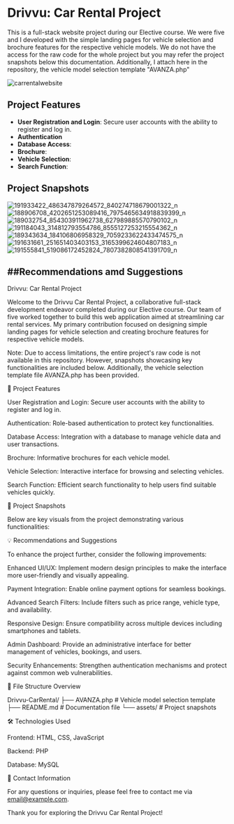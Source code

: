 # Drivvu: Car Rental Project

This is a full-stack website project during our Elective course. We were five and I developed with the simple landing pages for vehicle selection and brochure features for the respective vehicle models. We do not have the access for the raw code for the whole project but you may refer the project snapshots below this documentation. Additionally, I attach here in the repository, the vehicle model selection template "AVANZA.php" 

![carrentalwebsite](https://github.com/user-attachments/assets/e48c409d-6635-4ddc-a713-2efdfb7bdf21)

## Project Features
- **User Registration and Login**: Secure user accounts with the ability to register and log in.
- **Authentication**
- **Database Access**: 
- **Brochure**:
- **Vehicle Selection**:
- **Search Function**:


## Project Snapshots

![191933422_486347879264572_840274718679001322_n](https://github.com/user-attachments/assets/a43ce75f-dcdf-4866-afc0-495387468aa0)
![188906708_4202651253089416_7975465634918839399_n](https://github.com/user-attachments/assets/5a2d2c2a-0dbe-4ca1-83ed-14598e55f9ef)
![189032754_854303911962738_627989885570790102_n](https://github.com/user-attachments/assets/4a66eab7-4e15-4b70-968b-a338f3b408c5)
![191184043_314812793554786_8555127253215554362_n](https://github.com/user-attachments/assets/68bc4fcb-7897-4fcc-9dfe-2608871c3102)
![189343634_184106806958329_7059233622433474575_n](https://github.com/user-attachments/assets/7a50b03c-3f14-4bf5-88bb-e3bd7882437e)
![191631661_251651403403153_3165399624604807183_n](https://github.com/user-attachments/assets/c27746ff-f5ad-4571-8d4c-dda11fddd5b0)
![191555841_519086172452824_7807382808541391709_n](https://github.com/user-attachments/assets/2487027b-3dd0-4d02-955e-1ed9b87f19c9)

##Recommendations amd Suggestions
- 

Drivvu: Car Rental Project

Welcome to the Drivvu Car Rental Project, a collaborative full-stack development endeavor completed during our Elective course. Our team of five worked together to build this web application aimed at streamlining car rental services. My primary contribution focused on designing simple landing pages for vehicle selection and creating brochure features for respective vehicle models.

Note: Due to access limitations, the entire project's raw code is not available in this repository. However, snapshots showcasing key functionalities are included below. Additionally, the vehicle selection template file AVANZA.php has been provided.



🚗 Project Features

User Registration and Login: Secure user accounts with the ability to register and log in.

Authentication: Role-based authentication to protect key functionalities.

Database Access: Integration with a database to manage vehicle data and user transactions.

Brochure: Informative brochures for each vehicle model.

Vehicle Selection: Interactive interface for browsing and selecting vehicles.

Search Function: Efficient search functionality to help users find suitable vehicles quickly.

📸 Project Snapshots

Below are key visuals from the project demonstrating various functionalities:









💡 Recommendations and Suggestions

To enhance the project further, consider the following improvements:

Enhanced UI/UX: Implement modern design principles to make the interface more user-friendly and visually appealing.

Payment Integration: Enable online payment options for seamless bookings.

Advanced Search Filters: Include filters such as price range, vehicle type, and availability.

Responsive Design: Ensure compatibility across multiple devices including smartphones and tablets.

Admin Dashboard: Provide an administrative interface for better management of vehicles, bookings, and users.

Security Enhancements: Strengthen authentication mechanisms and protect against common web vulnerabilities.

📄 File Structure Overview

Drivvu-CarRental/
├── AVANZA.php        # Vehicle model selection template
├── README.md         # Documentation file
└── assets/           # Project snapshots

🛠 Technologies Used

Frontend: HTML, CSS, JavaScript

Backend: PHP

Database: MySQL

📧 Contact Information

For any questions or inquiries, please feel free to contact me via email@example.com.

Thank you for exploring the Drivvu Car Rental Project!
